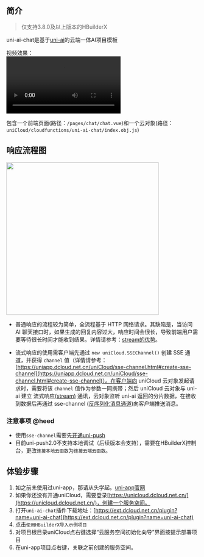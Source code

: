 ## 简介
> 仅支持3.8.0及以上版本的HBuilderX  

uni-ai-chat是基于[uni-ai](https://uniapp.dcloud.net.cn/uniCloud/uni-ai.html)的云端一体AI项目模板

视频效果：  
<video controls src="https://web-assets.dcloud.net.cn/unidoc/zh/uni-ai-chat/uni-ai-stream.mov" style="max-width: 100%; max-height: 70vh;"></video>

包含一个前端页面(路径：`/pages/chat/chat.vue`)和一个云对象(路径：`uniCloud/cloudfunctions/uni-ai-chat/index.obj.js`)

## 响应流程图
<img width="400px" src="https://web-assets.dcloud.net.cn/unidoc/zh/uni-ai-chat/20230425203311.jpg">

- 普通响应的流程较为简单，全流程基于 HTTP 网络请求。其缺陷是，当访问 AI 聊天接口时，如果生成的回复内容过大，响应时间会很长，导致前端用户需要等待很长时间才能收到结果。详情请参考：[stream的优势](https://uniapp.dcloud.net.cn/uniCloud/uni-ai.html#chat-completion-stream)。

- 流式响应的使用需客户端先通过 `new uniCloud.SSEChannel()` 创建 SSE 通道，并获得 `channel` 值（详情请参考：[https://uniapp.dcloud.net.cn/uniCloud/sse-channel.html#create-sse-channel](https://uniapp.dcloud.net.cn/uniCloud/sse-channel.html#create-sse-channel)）。在客户端向 uniCloud 云对象发起请求时，需要将该 `channel` 值作为参数一同携带；然后 uniCloud 云对象与 uni-ai 建立 流式响应[(stream)](https://uniapp.dcloud.net.cn/uniCloud/uni-ai.html#chat-completion-stream) 通讯，云对象监听 uni-ai 返回的分片数据，在接收到数据后再通过 sse-channel ([反序列化消息通道](https://uniapp.dcloud.net.cn/uniCloud/sse-channel.html#cloud-deserialize-channel))向客户端推送消息。

### 注意事项 @heed
- 使用`sse-channel`需要先[开通uni-push](https://uniapp.dcloud.net.cn/unipush-v2.html#%E7%AC%AC%E4%B8%80%E6%AD%A5-%E5%BC%80%E9%80%9A)
- 目前uni-push2.0不支持本地调试（后续版本会支持），需要在HBuilderX控制台，更改`连接本地云函数`为`连接云端云函数`。

## 体验步骤  

1. 如之前未使用过uni-app，那请从头学起。[uni-app官网](https://uniapp.dcloud.net.cn)
2. 如果你还没有开通uniCloud，需要登录[https://unicloud.dcloud.net.cn/](https://unicloud.dcloud.net.cn/)，创建一个服务空间。
3. 打开`uni-ai-chat`插件下载地址：[https://ext.dcloud.net.cn/plugin?name=uni-ai-chat](https://ext.dcloud.net.cn/plugin?name=uni-ai-chat)
4. 点击`使用HBuilderX导入示例项目`
5. 对项目根目录uniCloud点右键选择“云服务空间初始化向导”界面按提示部署项目
6. 在uni-app项目点右键，关联之前创建的服务空间。
